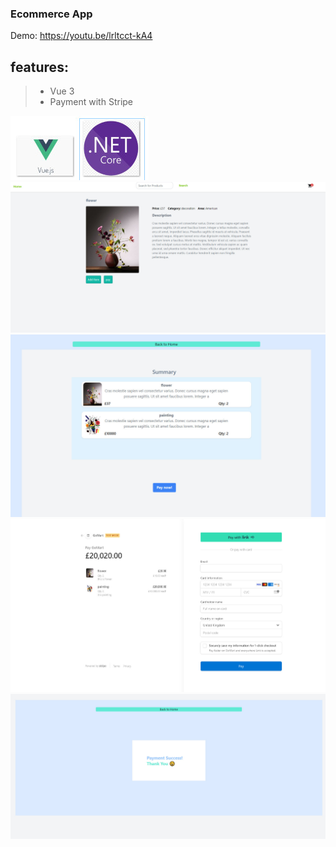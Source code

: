 ### Ecommerce App
Demo: https://youtu.be/lrltcct-kA4
## features:
 > - Vue 3
> - Payment with Stripe


![alt text](image/tech.jpg)
![alt text](image/vimg2.jpg)
![alt text](image/vimg3.jpg)
![alt text](image/vimg4.jpg)
![alt text](image/vimg5.jpg)




